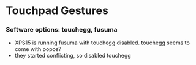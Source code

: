 # Touchpad Gestures
### Software options: touchegg, fusuma

- XPS15 is running fusuma with touchegg disabled. touchegg seems to come with popos?
- they started conflicting, so disabled touchegg
